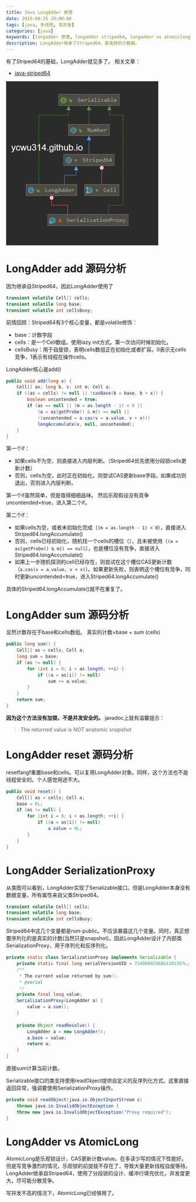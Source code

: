 ```yaml
---
title: Java LongAdder 原理
date: 2019-08-25 20:00:00
tags: [java, 多线程, 高并发]
categories: [java]
keywords: [longadder 原理, longadder striped64, longadder vs atomiclong]
description: LongAdder继承了Striped64，是高效的计数器。
---
```


有了Striped64的基础，LongAdder就见多了。
相关文章：
- [java-striped64](/posts/java-striped64)



![longadder.png](longadder.png)


<!-- more -->

# LongAdder add 源码分析

因为继承自Striped64，因此LongAdder使用了
```java
transient volatile Cell[] cells;
transient volatile long base;
transient volatile int cellsBusy;
```
前情回顾：Striped64有3个核心变量，都是volatile修饰：
- base：计数字段
- cells：是一个Cell数组。使用lazy init方式。第一次访问时候初始化。
- cellsBusy：用于自旋锁，表明cells数组正在初始化或者扩容。0表示无cells竞争，1表示有线程在操作cells。

LongAdder核心是add()
```java
public void add(long x) {
    Cell[] as; long b, v; int m; Cell a;
    if ((as = cells) != null || !casBase(b = base, b + x)) {
        boolean uncontended = true;
        if (as == null || (m = as.length - 1) < 0 ||
            (a = as[getProbe() & m]) == null ||
            !(uncontended = a.cas(v = a.value, v + x)))
            longAccumulate(x, null, uncontended);
    }
}
```
第一个if：
- 如果cells不为空，则直接进入内层判断。（Striped64优先使用分段锁cells更新计数）
- 否则，cells为空，此时正在初始化，则尝试CAS更新base字段。如果成功则退出，否则进入内层判断。

第一个if虽然简单，但是值得细细品味。
然后乐观假设没有竞争uncontended=true，进入第二个if。

第二个if：
- 如果cells为空，或者未初始化完成（`(m = as.length - 1) < 0`），直接进入Striped64.longAccumulate()
- 否则，cells已经初始化，随机找一个cells的槽位（），且未被使用（`(a = as[getProbe() & m]) == null`），也是槽位没有竞争，直接进入Striped64.longAccumulate()
- 如果上一步随机探测的cell已经存在，则尝试在这个槽位CAS更新计数（`a.cas(v = a.value, v + x)`）。如果更新失败，则表明这个槽位有竞争，同时更新uncontended=true，进入Striped64.longAccumulate()

具体的Striped64.longAccumulate()就不在重复了。

# LongAdder sum 源码分析

显然计数存在于base和cells数组。
真实的计数=base + sum (cells)
```java
public long sum() {
    Cell[] as = cells; Cell a;
    long sum = base;
    if (as != null) {
        for (int i = 0; i < as.length; ++i) {
            if ((a = as[i]) != null)
                sum += a.value;
        }
    }
    return sum;
}
```
**因为这个方法没有加锁，不是并发安全的。**
javadoc上就有温馨提示：
>The returned value is <em>NOT</em> anatomic snapshot

# LongAdder reset 源码分析

resetfangf重置base和cells。可以复用LongAdder对象。同样，这个方法也不是线程安全的。个人感觉用途不大。
```java
public void reset() {
    Cell[] as = cells; Cell a;
    base = 0L;
    if (as != null) {
        for (int i = 0; i < as.length; ++i) {
            if ((a = as[i]) != null)
                a.value = 0L;
        }
    }
}
```

# LongAdder SerializationProxy

从类图可以看到，LongAdder实现了Serializable接口。但是LongAdder本身没有数据变量，所有属性来自父类Striped64。
```java
transient volatile Cell[] cells;
transient volatile long base;
transient volatile int cellsBusy;
```
Striped64中这几个变量都是non-public。不应该暴露这几个变量。同时，真正想要序列化的是真实的计数(当然只是snapshot)。因此LongAdder设计了内部类SerializationProxy，用于序列化和反序列化。
```java
private static class SerializationProxy implements Serializable {
    private static final long serialVersionUID = 7249069246863182397L;
    /**
     * The current value returned by sum().
     * @serial
     */
    private final long value;
    SerializationProxy(LongAdder a) {
        value = a.sum();
    }

    private Object readResolve() {
        LongAdder a = new LongAdder();
        a.base = value;
        return a;
    }    
}
```
直接sum计算当前计数。

Serializable接口的类支持使用readObject提供自定义的反序列化方式。这里直接返回异常，强调要使用SerializationProxy操作。
```java
private void readObject(java.io.ObjectInputStream s)
    throws java.io.InvalidObjectException {
    throw new java.io.InvalidObjectException("Proxy required");
}
```

# LongAdder vs AtomicLong

AtomicLong是乐观锁设计，CAS更新计数value。在多读少写的情况下性能好。
但是写竞争激烈的情况，乐观锁的前提就不存在了，导致大量更新线程自旋等待。
LongAdder继承自Striped64，使用了分段锁的设计、缓冲行填充优化，并发度更大，尽可能分散竞争。

写并发不高的情况下，AtomicLong已经够用了。

